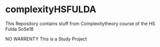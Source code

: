 # complexityHSFULDA

This Repository contains stuff from Complexitytheory course of the HS Fulda SoSe18

NO WARRENTY
This is a Study Project

